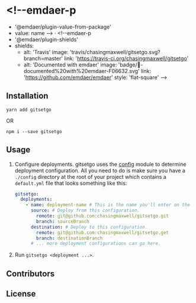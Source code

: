 # <!--emdaer-p
  - '@emdaer/plugin-value-from-package'
  - value: name
--> · <!--emdaer-p
  - '@emdaer/plugin-shields'
  - shields:
      - alt: 'Travis'
        image: 'travis/chasingmaxwell/gitsetgo.svg?branch=master'
        link: 'https://travis-ci.org/chasingmaxwell/gitsetgo'
      - alt: 'Documented with emdaer'
        image: 'badge/📓-documented%20with%20emdaer-F06632.svg'
        link: 'https://github.com/emdaer/emdaer'
        style: 'flat-square'
      -->

<!--emdaer-p
  - '@emdaer/plugin-value-from-package'
  - value: description
-->

## Installation

`yarn add gitsetgo`

 OR

`npm i --save gitsetgo`

## Usage

1. Configure deployments. gitsetgo uses the [config](https://www.npmjs.com/package/config) module to determine deployment configuration. All you need to do is make sure you have a `./config` directory at the root of your project which contains a `default.yml` file that looks something like this:

   ```yaml
   gitsetgo:
     deployments:
       - name: deployment-name # This is the name you'll enter on the cli.
         source: # Deploy from this configuration.
           remote: git@github.com:chasingmaxwell/gitsetgo.git
           branch: sourceBranch
         destination: # Deploy to this configuration.
           remote: git@github.com:chasingmaxwell/gitsetgo.get
           branch: destinationBranch
         # ... more deployment configurations can go here.
   ```

2. Run `gitsetgo <deployment ...>`.

## Contributors

<!--emdaer-p
  - '@emdaer/plugin-contributors-details-github'
-->

## License

<!--emdaer-p
  - '@emdaer/plugin-license-reference'
-->
